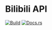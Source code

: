 # Bilibili API

[![Build](https://github.com/gwy15/biliapi/actions/workflows/build.yml/badge.svg?branch=main)](https://github.com/gwy15/biliapi/actions/workflows/build.yml)
[![Docs.rs](https://docs.rs/biliapi/badge.svg)](https://docs.rs/biliapi)
